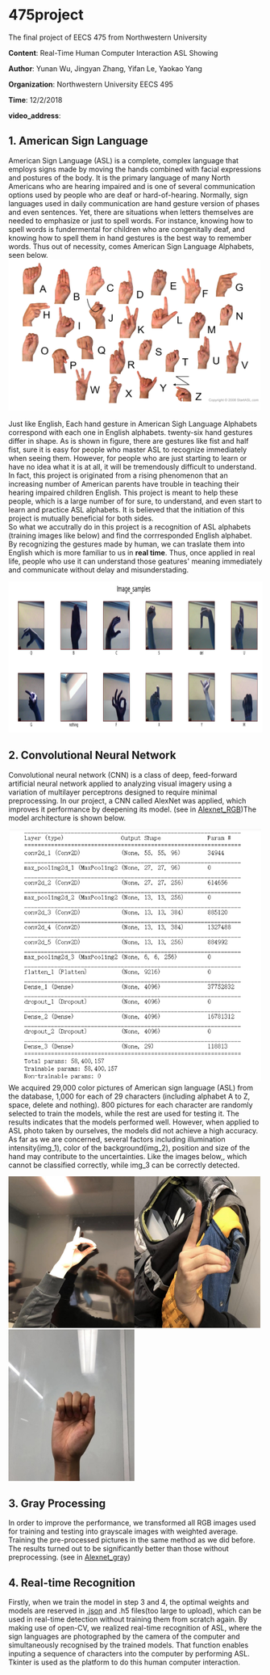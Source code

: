 # 475project
The final project of EECS 475 from Northwestern University

**Content**: Real-Time Human Computer Interaction ASL Showing

**Author**: Yunan Wu, Jingyan Zhang, Yifan Le, Yaokao Yang

**Organization**: Northwestern University EECS 495

**Time**: 12/2/2018

**video_address**: 

## 1. American Sign Language<br>
 American Sign Language (ASL) is a complete, complex language that employs signs made by moving the hands combined with facial expressions and postures of the body. It is the primary language of many North Americans who are hearing impaired and is one of several communication options used by people who are deaf or hard-of-hearing. Normally, sign languages used in daily communication are hand gesture version of phases and even sentences. Yet, there are situations when letters themselves are needed to emphasize or just to spell words. For instance, knowing how to spell words is fundermental for children who are congenitally deaf, and knowing how to spell them in hand gestures is the best way to remember words. Thus out of necessity, comes American Sign Language Alphabets, seen below.<br>
 <img width="500" height="300" src="https://github.com/NancyWu2168/475project/blob/master/picture/gesture.png">
 
 Just like English, Each hand gesture in American Sigh Language Alphabets correspond with each one in English alphabets. twenty-six hand gestures differ in shape. As is shown in figure, there are gestures like fist and half fist, sure it is easy for people who master ASL to recognize immediately when seeing them. However, for people who are just starting to learn or have no idea what it is at all, it will be tremendously difficult to understand. In fact, this project is originated from a rising phenomenon that an increasing number of American parents have trouble in teaching their  hearing impaired children English. This project is meant to help these people, which is a large number of for sure, to understand, and even start to learn and practice ASL alphabets. It is believed that the initiation of this project is mutually beneficial for both sides.<br>
 So what we accutrally do in this project is a recognition of ASL alphabets (training images like below) and find the corrresponded English alphabet. By recognizing the gestures made by human, we can traslate them into English which is more familiar to us in **real time**. Thus, once applied in real life, people who use it can understand those geatures' meaning immediately and communicate without delay and misunderstading.<br>
 
 <img width="800" height="300" src="https://github.com/NancyWu2168/475project/blob/master/picture/ASL.png">

## 2. Convolutional Neural Network<br>
Convolutional neural network (CNN) is a class of deep, feed-forward artificial neural network applied to analyzing visual  imagery using a variation of multilayer perceptrons designed to require minimal preprocessing. In our project, a CNN called  AlexNet was applied, which improves it performance by deepening its model. (see in [Alexnet_RGB](https://github.com/NancyWu2168/475project/blob/master/cnn_alexnet_version1.0_RGB.ipynb))The model architecture is shown below.

<div align=center>
 
<img width="500" height="500" src="https://github.com/NancyWu2168/475project/blob/master/picture/model_architecture.png">

</div>
We acquired 29,000 color pictures of American sign language (ASL) from the database, 1,000 for each of 29 characters  (including alphabet A to Z, space, delete and nothing). 800 pictures for each character are randomly selected to train the  models, while the rest are used for testing it. The results indicates that the models performed well.  
However, when applied to ASL photo taken by ourselves, the models did not achieve a high accuracy. As far as we are concerned, several factors including illumination intensity(img_1), color of the background(img_2), position and size of the hand may contribute to the uncertainties. Like the images below,, which cannot be classified correctly, while img_3 can be correctly detected.

<img width="250" height="300" src="https://github.com/NancyWu2168/475project/blob/master/picture/light_intensity.jpg"><img width="250" height="300" src="https://github.com/NancyWu2168/475project/blob/master/picture/complex_background.png"><img width="250" height="300" src="https://github.com/NancyWu2168/475project/blob/master/picture/good_class.jpg">


## 3. Gray Processing<br>
In order to improve the performance, we transformed all RGB images used for training and testing into grayscale images with weighted average. Training the pre-processed pictures in the same method as we did before. The results turned out to be significantly better than  those without preprocessing.
(see in [Alexnet_gray](https://github.com/NancyWu2168/475project/blob/master/cnn_alexnet_version2.0_GrayScale.ipynb))
## 4. Real-time Recognition<br>
Firstly, when we train the model in step 3 and 4, the optimal weights and models are reserved in [.json](https://github.com/NancyWu2168/475project/tree/master/model%20and%20weights%20in%20RGB) and .h5 files(too large to upload), which can be used in real-time detection without training them from scratch again.
By making use of open-CV, we realized real-time recognition of ASL, where the sign languages are photographed by  the camera of the computer and simultaneously recognised by the trained models. That function enables inputing a sequence of  characters into the computer by performing ASL. Tkinter is used as the platform to do this human computer interaction.
